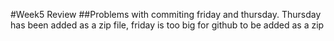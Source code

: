 #Week5 Review
##Problems with commiting friday and thursday. Thursday has been added as a zip file, friday is too big for github to be added as a zip
